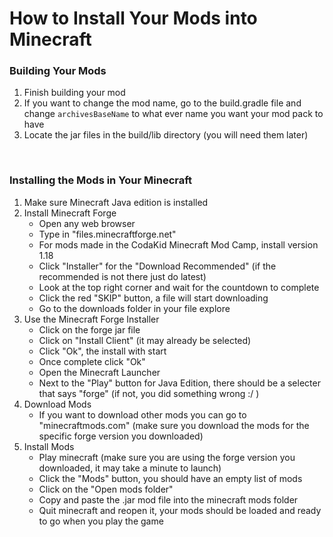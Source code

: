 # How to Install Your Mods into Minecraft

### Building Your Mods
1. Finish building your mod
2. If you want to change the mod name, go to the build.gradle file and change ```archivesBaseName``` to what ever name you want your mod pack to have
3. Locate the jar files in the build/lib directory (you will need them later)

<br>

### Installing the Mods in Your Minecraft
1. Make sure Minecraft Java edition is installed
2. Install Minecraft Forge
    - Open any web browser
    - Type in "files.minecraftforge.net"
    - For mods made in the CodaKid Minecraft Mod Camp, install version 1.18
    - Click "Installer" for the "Download Recommended" (if the recommended is not there just do latest)
    - Look at the top right corner and wait for the countdown to complete
    - Click the red "SKIP" button, a file will start downloading
    - Go to the downloads folder in your file explore
3. Use the Minecraft Forge Installer
    - Click on the forge jar file
    - Click on "Install Client" (it may already be selected)
    - Click "Ok", the install with start    
    - Once complete click "Ok"
    - Open the Minecraft Launcher
    - Next to the "Play" button for Java Edition, there should be a selecter that says "forge" (if not, you did something wrong :/ )
4. Download Mods
    - If you want to download other mods you can go to "minecraftmods.com" (make sure you download the mods for the specific forge version you downloaded)
5. Install Mods
    - Play minecraft (make sure you are using the forge version you downloaded, it may take a minute to launch)
    - Click the "Mods" button, you should have an empty list of mods
    - Click on the "Open mods folder"
    - Copy and paste the .jar mod file into the minecraft mods folder
    - Quit minecraft and reopen it, your mods should be loaded and ready to go when you play the game

